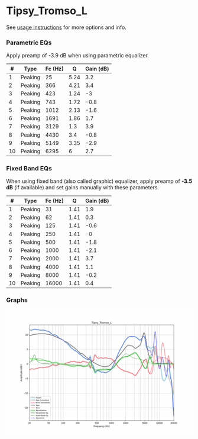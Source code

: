 # Tipsy_Tromso_L
See [usage instructions](https://github.com/jaakkopasanen/AutoEq#usage) for more options and info.

### Parametric EQs
Apply preamp of -3.9 dB when using parametric equalizer.

|   # | Type    |   Fc (Hz) |    Q |   Gain (dB) |
|-----|---------|-----------|------|-------------|
|   1 | Peaking |        25 | 5.24 |         3.2 |
|   2 | Peaking |       366 | 4.21 |         3.4 |
|   3 | Peaking |       423 | 1.24 |        -3   |
|   4 | Peaking |       743 | 1.72 |        -0.8 |
|   5 | Peaking |      1012 | 2.13 |        -1.6 |
|   6 | Peaking |      1691 | 1.86 |         1.7 |
|   7 | Peaking |      3129 | 1.3  |         3.9 |
|   8 | Peaking |      4430 | 3.4  |        -0.8 |
|   9 | Peaking |      5149 | 3.35 |        -2.9 |
|  10 | Peaking |      6295 | 6    |         2.7 |

### Fixed Band EQs
When using fixed band (also called graphic) equalizer, apply preamp of **-3.5 dB** (if available) and set gains manually with these parameters.

|   # | Type    |   Fc (Hz) |    Q |   Gain (dB) |
|-----|---------|-----------|------|-------------|
|   1 | Peaking |        31 | 1.41 |         1.9 |
|   2 | Peaking |        62 | 1.41 |         0.3 |
|   3 | Peaking |       125 | 1.41 |        -0.6 |
|   4 | Peaking |       250 | 1.41 |        -0   |
|   5 | Peaking |       500 | 1.41 |        -1.8 |
|   6 | Peaking |      1000 | 1.41 |        -2.1 |
|   7 | Peaking |      2000 | 1.41 |         3.7 |
|   8 | Peaking |      4000 | 1.41 |         1.1 |
|   9 | Peaking |      8000 | 1.41 |        -0.2 |
|  10 | Peaking |     16000 | 1.41 |         0.4 |

### Graphs
![](./Tipsy_Tromso_L.png)
